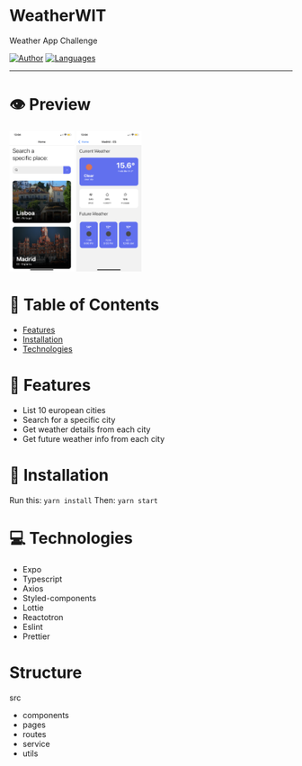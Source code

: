 # WeatherWIT
 Weather App Challenge

[![Author](https://img.shields.io/badge/author-DanielJ06-7FCD91?style=flat-square)](https://github.com/danielj06)
[![Languages](https://img.shields.io/github/languages/count/DanielJ06/WeatherWIT?color=%7FCD91&style=flat-square)](#)

<hr />

# :eye: Preview

<img height="250" src=".github/assets/home.PNG" />
<img height="250" src=".github/assets/info.PNG" />

# :pushpin: Table of Contents

* [Features](#brain-features)
* [Installation](#construction_worker-installation)
* [Technologies](#computer-technologies)

# :brain: Features

* List 10 european cities
* Search for a specific city
* Get weather details from each city
* Get future weather info from each city

# :construction_worker: Installation

Run this: ``` yarn install ```
Then: ``` yarn start ```

# :computer: Technologies

* Expo
* Typescript
* Axios
* Styled-components
* Lottie
* Reactotron
* Eslint
* Prettier

# Structure

src
 - components
 - pages
 - routes
 - service
 - utils

